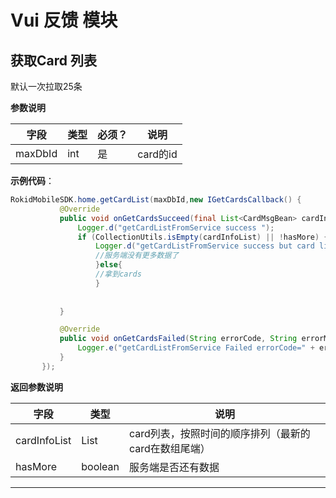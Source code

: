 # Vui 反馈 模块
## 获取Card 列表
默认一次拉取25条
 
 **参数说明**
 
| 字段    | 类型   | 必须？| 说明 |
| ------ | ----- | ----- | ----- |
| maxDbId | int | 是 | card的id  |

 **示例代码**：
 
 ```java
 RokidMobileSDK.home.getCardList(maxDbId,new IGetCardsCallback() {
            @Override
            public void onGetCardsSucceed(final List<CardMsgBean> cardInfoList, boolean hasMore) {
                Logger.d("getCardListFromService success ");
                if (CollectionUtils.isEmpty(cardInfoList) || !hasMore) {
                    Logger.d("getCardListFromService success but card list is empty or hasMore false");
                    //服务端没有更多数据了
                    }else{
                    //拿到cards
                    }
                
            
            }

            @Override
            public void onGetCardsFailed(String errorCode, String errorMsg) {
                Logger.e("getCardListFromService Failed errorCode=" + errorCode + " ;errorMsg=" + errorMsg);
            }
        });
 ```
 
  **返回参数说明**
 
| 字段    | 类型    | 说明 |
| ------ | ------- |  ----- |
|cardInfoList| List|card列表，按照时间的顺序排列（最新的card在数组尾端） |
| hasMore | boolean | 服务端是否还有数据 |
  
---

